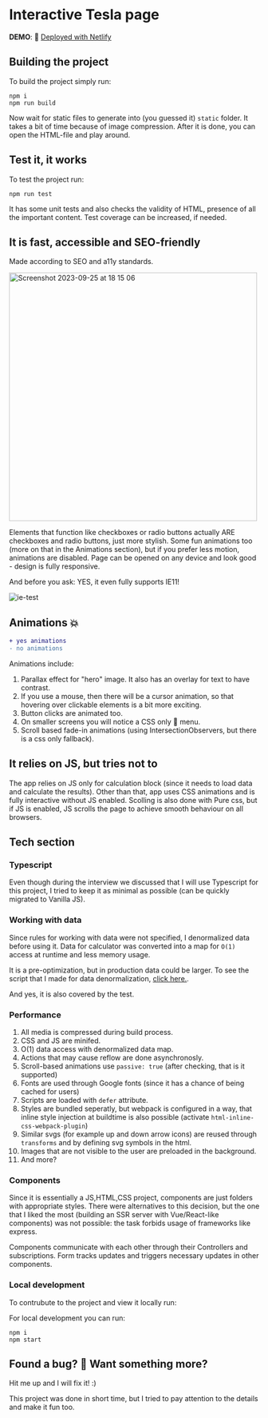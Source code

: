 # Interactive Tesla page

**DEMO**: 🚀 [Deployed with Netlify](https://gregarious-rugelach-ddbca1.netlify.app/)


## Building the project

To build the project simply run:
```console
npm i
npm run build
```
Now wait for static files to generate into (you guessed it) `static` folder. 
It takes a bit of time because of image compression.
After it is done, you can open the HTML-file and play around.


## Test it, it works
To test the project run:
```console
npm run test
```
It has some unit tests and also checks the validity of HTML, presence of all the important content.
Test coverage can be increased, if needed.


## It is fast, accessible and SEO-friendly
Made according to SEO and a11y standards.

<img width="497" alt="Screenshot 2023-09-25 at 18 15 06" src="https://github.com/Programmery/tesla-test-page/assets/46135520/ed75548f-7b66-4151-b34a-1e63086da804">

Elements that function like checkboxes or radio buttons actually ARE checkboxes and radio buttons, just more stylish.
Some fun animations too (more on that in the Animations section), but if you prefer less motion, animations are disabled.
Page can be opened on any device and look good - design is fully responsive.


And before you ask: YES, it even fully supports IE11!

![ie-test](./docs/IE11-test.gif)

## Animations 💥
```diff
+ yes animations
- no animations
```
Animations include:
1. Parallax effect for "hero" image. It also has an overlay for text to have contrast.
2. If you use a mouse, then there will be a cursor animation, so that hovering over clickable elements is a bit more exciting.
3. Button clicks are animated too.
4. On smaller screens you will notice a CSS only 🍔 menu.
5. Scroll based fade-in animations (using IntersectionObservers, but there is a css only fallback).

## It relies on JS, but tries not to
The app relies on JS only for calculation block (since it needs to load data and calculate the results).
Other than that, app uses CSS animations and is fully interactive without JS enabled. 
Scolling is also done with Pure css, but if JS is enabled, JS scrolls the page to achieve smooth behaviour on all browsers.

## Tech section
### Typescript
Even though during the interview we discussed that I will use Typescript for this project, I tried to keep it as minimal as possible (can be quickly migrated to Vanilla JS).

### Working with data
Since rules for working with data were not specified, I denormalized data before using it. 
Data for calculator was converted into a map for `O(1)` access at runtime and less memory usage.

It is a pre-optimization, but in production data could be larger.
To see the script that I made for data denormalization, [click here.](https://github.com/Programmery/tesla-test-page/blob/d9886abe13beab77826a69e430d0afaf3034db14/src/data/getCalculatorDataMap.ts).

And yes, it is also covered by the test.

### Performance
1. All media is compressed during build process.
2. CSS and JS are minifed.
3. O(1) data access with denormalized data map.
4. Actions that may cause reflow are done asynchronosly.
5. Scroll-based animations use `passive: true` (after checking, that is it supported)
6. Fonts are used through Google fonts (since it has a chance of being cached for users)
7. Scripts are loaded with `defer` attribute.
8. Styles are bundled seperatly, but webpack is configured in a way, that inline style injection at buildtime is also possible (activate `html-inline-css-webpack-plugin`)
9. Similar svgs (for example up and down arrow icons) are reused through `transforms` and by defining svg symbols in the html.
10. Images that are not visible to the user are preloaded in the background.
11. And more?
   
### Components
Since it is essentially a JS,HTML,CSS project, components are just folders with appropriate styles. 
There were alternatives to this decision, but the one that I liked the most (building an SSR server with Vue/React-like components) was not possible: the task forbids usage of frameworks like express.

Components communicate with each other through their Controllers and subscriptions. Form tracks updates and triggers necessary updates in other components.

### Local development
To contrubute to the project and view it locally run:

For local development you can run: 
```console
npm i
npm start
```

## Found a bug? 🐛 Want something more?
Hit me up and I will fix it! :)

This project was done in short time, but I tried to pay attention to the details and make it fun too.


